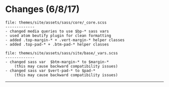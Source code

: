 
Changes (6/8/17)
====================

	file: themes/site/assets/sass/core/_core.scss
	-------------
	- changed media queries to use $bp-* sass vars
	- used atom beutify plugin for clean formatting
	- added .top-margin-* + .vert-margin-* helper classes
	- added .top-pad-* + .btm-pad-* helper classes

	file: themes/site/assets/sass/site/base/_vars.scss
	-------------
	- changed sass var  $btm-margin-* to $margin-*
		(this may cause backward compatibility issues)
	- changed sass var $vert-pad-* to $pad-*
		(this may cause backward compatibility issues)


- - - - - - - - - - - - - - - - - - - - - - - - - - - - - - - - 

